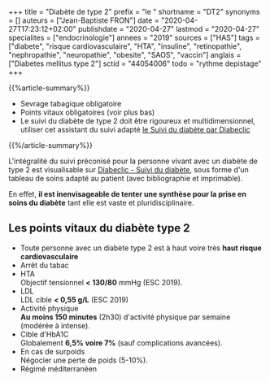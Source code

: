 +++
title = "Diabète de type 2"
prefix = "le "
shortname = "DT2"
synonyms = []
auteurs = ["Jean-Baptiste FRON"]
date = "2020-04-27T17:23:12+02:00"
publishdate = "2020-04-27"
lastmod = "2020-04-27"
specialites = ["endocrinologie"]
annees = "2019"
sources = ["HAS"]
tags = ["diabete", "risque cardiovasculaire", "HTA", "insuline", "retinopathie", "nephropathie", "neuropathie", "obesite", "SAOS", "vaccin"]
anglais = ["Diabetes mellitus type 2"]
sctid = "44054006"
todo = "rythme depistage"
+++

{{%article-summary%}}

- Sevrage tabagique obligatoire
- Points vitaux obligatoires (voir plus bas)
- Le suivi du diabète de type 2 doit être rigoureux et multidimensionnel, utiliser cet assistant du suivi adapté [le Suivi du diabète par Diabeclic](https://www.diabeclic.com/suivi-du-diabete)

{{%/article-summary%}}

L'intégralité du suivi préconisé pour la personne vivant avec un diabète de type 2 est visualisable sur [Diabeclic - Suivi du diabète](https://www.diabeclic.com/suivi-du-diabete), sous forme d'un tableau de soins adapté au patient (avec bibliographie et imprimable).

En effet, **il est inenvisageable de tenter une synthèse pour la prise en soins du diabète** tant elle est vaste et pluridisciplinaire.

## Les points vitaux du diabète type 2

- Toute personne avec un diabète type 2 est à haut voire très **haut risque cardiovasculaire**
- Arrêt du tabac
- HTA  
Objectif tensionnel **< 130/80** mmHg (ESC 2019).
- LDL  
LDL cible **< 0,55 g/L** (ESC 2019)
- Activité physique  
**Au moins 150 minutes** (2h30) d'activité physique par semaine (modérée à intense).
- Cible d'HbA1C  
Globalement **6,5% voire 7%** (sauf complications avancées).
- En cas de surpoids  
Négocier une perte de poids (5-10%).
- Régimé méditerranéen
